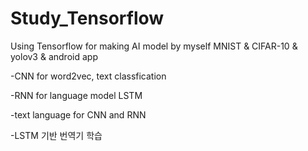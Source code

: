 # Study_Tensorflow



Using Tensorflow for making AI model by myself
MNIST & CIFAR-10 & yolov3 & android app


-CNN for word2vec, text classfication

-RNN for language model LSTM


-text language for CNN and RNN

-LSTM 기반 번역기 학습 

